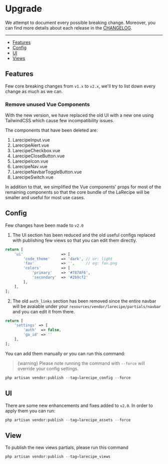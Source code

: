 # Upgrade

We attempt to document every possible breaking change. Moreover, you can find more details about each release in the [CHANGELOG](https://github.com/saleem-hadad/larecipe/blob/master/CHANGELOG.md).

---

- [Features](#features)
- [Config](#config)
- [UI](#ui)
- [Views](#views)

<a name="features"></a>
## Features

Few core breaking changes from `v1.x` to `v2.x`, we'll try to list down every change as much as we can.

### Remove unused Vue Components

With the new version, we have replaced the old UI with a new one using TailwindCSS which cause few incompatibility issues.

The components that have been deleted are:

1. LarecipeInput.vue
2. LarecipeAlert.vue
3. LarecipeCheckbox.vue
4. LarecipeCloseButton.vue
5. LarecipeIcon.vue
6. LarecipeNav.vue
7. LarecipeNavbarToggleButton.vue
8. LarecipeSwitch.vue

In addition to that, we simplified the Vue components' props for most of the remaining components so that the core bundle of the LaRecipe will be smaller and useful for most use cases.


<a name="config"></a>
## Config

Few changes have been made to `v2.0`


1. The UI section has been reduced and the old useful configs replaced with publishing few views so that you can edit them directly.

```php
return [
    'ui'                 => [
        'code_theme'     => 'dark', // or: light
        'fav'            => '',     // eg: fav.png
        'colors'         => [
            'primary'    => '#787AF6',
            'secondary'  => '#2b9cf2'
        ],
    ],
];
```

2. The old `auth_links` section has been removed since the entire navbar will be avaiable under your `resources/vendor/larecipe/partials/navbar` and you can edit it from there.

```php
return [
    'settings' => [
        'auth'  => false,
        'ga_id' => ''
    ],
];
```

You can add them manually or you can run this command:

> {warning} Please note running the command with `--force` will override your config settings.

```php
php artisan vendor:publish --tag=larecipe_config --force
```

<a name="ui"></a>
## UI

There are some new enhancements and fixes added to `v2.0`. In order to apply them you can run:

```php
php artisan vendor:publish --tag=larecipe_assets --force
```

<a name="views"></a>
## View

To publish the new views partials, please run this command

```php
php artisan vendor:publish --tag=larecipe_views
```

<larecipe-feedback></larecipe-feedback>